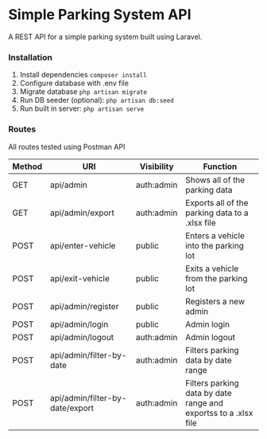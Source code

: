 # Simple Parking System API

A REST API for a simple parking system built using Laravel.

### Installation

1. Install dependencies `composer install`
2. Configure database with .env file
3. Migrate database `php artisan migrate`
4. Run DB seeder (optional): `php artisan db:seed`
5. Run built in server: `php artisan serve`

### Routes

All routes tested using Postman API

| Method | URI                             | Visibility | Function                                                        |
| ------ | ------------------------------- | ---------- | --------------------------------------------------------------- |
| GET    | api/admin                       | auth:admin | Shows all of the parking data                                   |
| GET    | api/admin/export                | auth:admin | Exports all of the parking data to a .xlsx file                 |
| POST   | api/enter-vehicle               | public     | Enters a vehicle into the parking lot                           |
| POST   | api/exit-vehicle                | public     | Exits a vehicle from the parking lot                            |
| POST   | api/admin/register              | public     | Registers a new admin                                           |
| POST   | api/admin/login                 | public     | Admin login                                                     |
| POST   | api/admin/logout                | auth:admin | Admin logout                                                    |
| POST   | api/admin/filter-by-date        | auth:admin | Filters parking data by date range                              |
| POST   | api/admin/filter-by-date/export | auth:admin | Filters parking data by date range and exportss to a .xlsx file |
